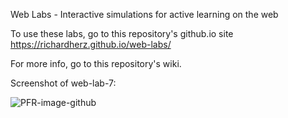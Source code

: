 Web Labs - Interactive simulations for active learning on the web

To use these labs, go to this repository's github.io site https://richardherz.github.io/web-labs/

For more info, go to this repository's wiki.

Screenshot of web-lab-7:

![PFR-image-github](http://reactorlab.net/graphics/github_media/PFR-image-github.png)
